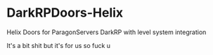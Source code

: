 # DarkRPDoors-Helix
Helix Doors for ParagonServers DarkRP with level system integration


It's a bit shit but it's for us so fuck u

